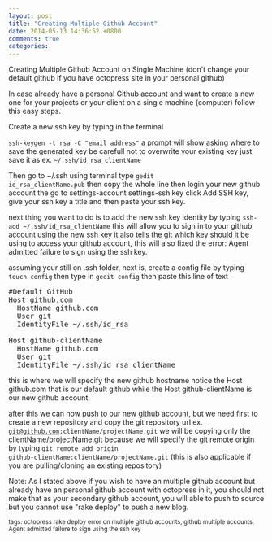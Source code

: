 ```yaml
---
layout: post
title: "Creating Multiple Github Account"
date: 2014-05-13 14:36:52 +0800
comments: true
categories: 
---
```


Creating Multiple Github Account on Single Machine
(don't change your default github if you have octopress site in your personal github)

In case already have a personal Github account and want to create a new one for your projects or your client on a single machine (computer) follow this easy steps.


Create a new ssh key by typing in the terminal

<code>ssh-keygen -t rsa -C "email address"</code>
a prompt will show asking where to save the generated key be carefull not to overwrite your existing key just save it as ex. <code>~/.ssh/id_rsa_clientName</code>

Then go to ~/.ssh using terminal type <code>gedit id_rsa_clientName.pub</code> then copy the whole line then login your new github account the go to settings-account settings-ssh key click Add SSH key, give your ssh key a title and then paste your ssh key.

next thing you want to do is to add the new ssh key identity by typing <code>ssh-add ~/.ssh/id_rsa_clientName</code> this will allow you to sign in to your github account using the new ssh key it also tells the git which key should it be using to access your github account, this will also fixed the error: Agent admitted failure to sign using the ssh key.

assuming your still on .ssh folder, next is, create a config file by typing <code>touch config</code> then type in <code>gedit config</code> then paste this line of text
<pre>
#Default GitHub
Host github.com
  HostName github.com
  User git
  IdentityFile ~/.ssh/id_rsa

Host github-clientName
  HostName github.com
  User git
  IdentityFile ~/.ssh/id_rsa_clientName
</pre>
this is where we will specify the new github hostname notice the Host github.com that is our default github while the Host github-clientName is our new github account.

after this we can now push to our new github account, but we need first to create a new repository and copy the git repository url ex. <code>git@github.com:clientName/projectName.git</code> we will be copying only the clientName/projectName.git because we will specify the git remote origin by typing <code>git remote add origin github-clientName:clientName/projectName.git</code>
(this is also applicable if you are pulling/cloning an existing repository)


Note: As I stated above if you wish to have an multiple github account but already have an personal github account with octopress in it, you should not make that as your secondary github account, you will able to push to source but you cannot use "rake deploy" to push a new blog.


<small>tags: octopress rake deploy error on multiple github accounts, github multiple accounts, Agent admitted failure to sign using the ssh key</small>